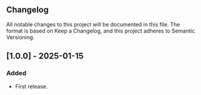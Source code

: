 ## Changelog
All notable changes to this project will be documented in this file.
The format is based on Keep a Changelog, and this project adheres to Semantic Versioning.

## [1.0.0] - 2025-01-15

### Added

- First release.

